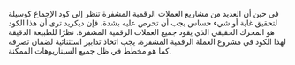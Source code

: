 في حين أن العديد من مشاريع العملات الرقمية المشفرة تنظر إلى كود الإجماع كوسيلة لتحقيق غاية أو شيء حساس يجب أن تحرص عليه بشدة، فإن ديكريد ترى أن هذا الكود هو المحرك الحقيقي الذي يقود جميع العملات الرقمية المشفرة. نظرًا للطبيعة الدقيقة لهذا الكود في مشروع العملة الرقمية المشفرة، يجب اتخاذ تدابير استثنائية لضمان تصرفه كما هو مخطط في ظل جميع السيناريوهات الممكنة.
